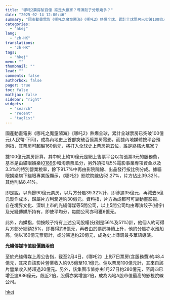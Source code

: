 ```yaml
---
title: "哪吒2票房破百億 誰是大贏家？導演餃子分賬幾多？"
date: "2025-02-14 12:00:46"
summary: "國產動畫電影《哪吒之魔童鬧海》《哪吒2》熱爆全球，累計全球票房已突破100億元(人民幣‧下同)，成為..."
categories:
  - "hkej"
lang:
  - "zh-HK"
translations:
  - "zh-HK"
tags:
  - "hkej"
menu: ""
thumbnail: ""
lead: ""
comments: false
authorbox: false
pager: true
toc: false
mathjax: false
sidebar: "right"
widgets:
  - "search"
  - "recent"
  - "taglist"
---
```


國產動畫電影《哪吒之魔童鬧海》《哪吒2》熱爆全球，累計全球票房已突破100億元(人民幣‧下同)，成為內地史上首部突破百億票房電影，而據內地媒體按平台預測指，其票房可超越160億元，將打入全球史上票房第五位，誰是終結大贏家？

據100億元票房計算，其中網上約10億元是網上售票平台以每張票3元的服務費，基本是由貓眼娛樂([01896](https://stock360.hkej.com/quotePlus/01896))和淘票票瓜分，另外須扣除5%電影事業專項資金以及3.3%的特別營業稅率，餘下91.7%中再由影院院線、出品發行按比例分成。據貓眼娛樂旗下貓眼專業版顯示，《哪吒2》影院院線佔52.27%，片方佔比39.32%，其他則佔8.41%。

即是說，以尚餘90億元票房，以片方分賬39.32%計，即涉逾35億元，再減去5億元製作成本，歸屬片方利潤達約30億元。資料指，片方為成都可可豆動畫影視、自在境界文化、深圳上市的光綫傳媒等5間公司，以上5間公司均由導演餃子(楊宇)及光綫傳媒所持有，即使平均分，每間公司亦可獲6億元。

此外，內媒指，倘按餃子持有上述公司股權(分別是56%及51%)計，他個人約可得片方部分總額25%，即獲得約8億元，再者由於票房持續上升，他的分賬亦水漲船高，倘以160億元票房計，或分賬達約20億元，成為史上賺錢最多華語導演。

**光綫傳媒市值股價飆兩倍**

至於光綫傳媒上周公告指，截至2月4日，《哪吒2》上影7日票房(含服務費)約48.4億元，其來自該影片營業收入約9.5億至10.1億元。倘以票房100億元計，其來自該片營業收入將超過20億元。另外，該集團市值亦由1月27日約280億元，至周四已增至逾836億元，飆近2倍，股價亦累增逾2倍，成為內地A股市值最高的影視院線公司。

[hkej](https://www2.hkej.com/instantnews/china/article/3999552/%E5%93%AA%E5%90%922%E7%A5%A8%E6%88%BF%E7%A0%B4%E7%99%BE%E5%84%84+%E8%AA%B0%E6%98%AF%E5%A4%A7%E8%B4%8F%E5%AE%B6%EF%BC%9F%E5%B0%8E%E6%BC%94%E9%A4%83%E5%AD%90%E5%88%86%E8%B3%AC%E5%B9%BE%E5%A4%9A%EF%BC%9F)
